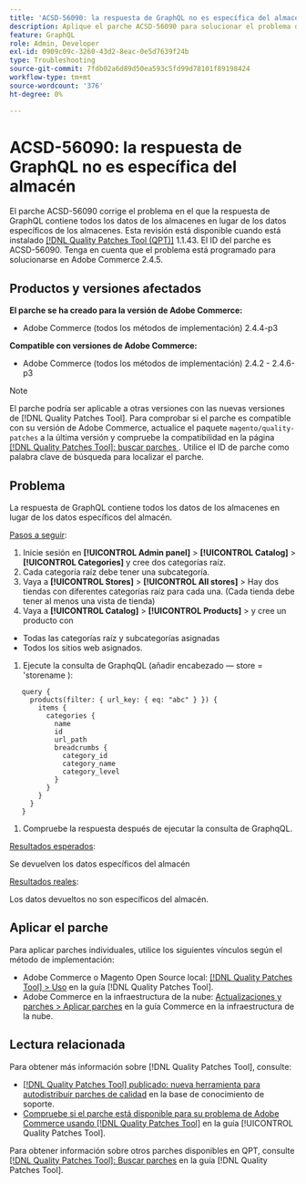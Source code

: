 ```yaml
---
title: 'ACSD-56090: la respuesta de GraphQL no es específica del almacén'
description: Aplique el parche ACSD-56090 para solucionar el problema de Adobe Commerce, donde la respuesta de GraphQL contiene todos los almacenes de datos en lugar de los específicos del almacén de datos.
feature: GraphQL
role: Admin, Developer
exl-id: 0909c09c-3260-43d2-8eac-0e5d7639f24b
type: Troubleshooting
source-git-commit: 7fdb02a6d89d50ea593c5fd99d78101f89198424
workflow-type: tm+mt
source-wordcount: '376'
ht-degree: 0%

---
```


# ACSD-56090: la respuesta de GraphQL no es específica del almacén

El parche ACSD-56090 corrige el problema en el que la respuesta de GraphQL contiene todos los datos de los almacenes en lugar de los datos específicos de los almacenes. Esta revisión está disponible cuando está instalado [[!DNL Quality Patches Tool (QPT)]](https://experienceleague.adobe.com/es/docs/commerce-operations/tools/quality-patches-tool/quality-patches-tool-to-self-serve-quality-patches) 1.1.43. El ID del parche es ACSD-56090. Tenga en cuenta que el problema está programado para solucionarse en Adobe Commerce 2.4.5.

## Productos y versiones afectados

**El parche se ha creado para la versión de Adobe Commerce:**

* Adobe Commerce (todos los métodos de implementación) 2.4.4-p3

**Compatible con versiones de Adobe Commerce:**

* Adobe Commerce (todos los métodos de implementación) 2.4.2 - 2.4.6-p3

>[!NOTE]
>
>El parche podría ser aplicable a otras versiones con las nuevas versiones de [!DNL Quality Patches Tool]. Para comprobar si el parche es compatible con su versión de Adobe Commerce, actualice el paquete `magento/quality-patches` a la última versión y compruebe la compatibilidad en la página [[!DNL Quality Patches Tool]: buscar parches ](https://experienceleague.adobe.com/tools/commerce-quality-patches/index.html?lang=es). Utilice el ID de parche como palabra clave de búsqueda para localizar el parche.

## Problema

La respuesta de GraphQL contiene todos los datos de los almacenes en lugar de los datos específicos del almacén.

<u>Pasos a seguir</u>:

1. Inicie sesión en **[!UICONTROL Admin panel]** > **[!UICONTROL Catalog]** > **[!UICONTROL Categories]** y cree dos categorías raíz.
1. Cada categoría raíz debe tener una subcategoría.
1. Vaya a **[!UICONTROL Stores]** > **[!UICONTROL All stores]** > Hay dos tiendas con diferentes categorías raíz para cada una. (Cada tienda debe tener al menos una vista de tienda)
1. Vaya a **[!UICONTROL Catalog]** > **[!UICONTROL Products]** > y cree un producto con

* Todas las categorías raíz y subcategorías asignadas
* Todos los sitios web asignados.

1. Ejecute la consulta de GraphqQL (añadir encabezado — store = &#39;storename ):

```
   query {
     products(filter: { url_key: { eq: "abc" } }) {
       items {
         categories {
           name
           id
           url_path
           breadcrumbs {
             category_id
             category_name
             category_level
           }
         }
       }
     }
   }
```

1. Compruebe la respuesta después de ejecutar la consulta de GraphqQL.

<u>Resultados esperados</u>:

Se devuelven los datos específicos del almacén

<u>Resultados reales</u>:

Los datos devueltos no son específicos del almacén.

## Aplicar el parche

Para aplicar parches individuales, utilice los siguientes vínculos según el método de implementación:

* Adobe Commerce o Magento Open Source local: [[!DNL Quality Patches Tool] > Uso](/help/tools/quality-patches-tool/usage.md) en la guía [!DNL Quality Patches Tool].
* Adobe Commerce en la infraestructura de la nube: [Actualizaciones y parches > Aplicar parches](https://experienceleague.adobe.com/docs/commerce-cloud-service/user-guide/develop/upgrade/apply-patches.html?lang=es) en la guía Commerce en la infraestructura de la nube.

## Lectura relacionada

Para obtener más información sobre [!DNL Quality Patches Tool], consulte:

* [[!DNL Quality Patches Tool] publicado: nueva herramienta para autodistribuir parches de calidad](https://experienceleague.adobe.com/es/docs/commerce-operations/tools/quality-patches-tool/quality-patches-tool-to-self-serve-quality-patches) en la base de conocimiento de soporte.
* [Compruebe si el parche está disponible para su problema de Adobe Commerce usando [!DNL Quality Patches Tool]](/help/tools/quality-patches-tool/patches-available-in-qpt/check-patch-for-magento-issue-with-magento-quality-patches.md) en la guía [!UICONTROL Quality Patches Tool].


Para obtener información sobre otros parches disponibles en QPT, consulte [[!DNL Quality Patches Tool]: Buscar parches](https://experienceleague.adobe.com/tools/commerce-quality-patches/index.html?lang=es) en la guía [!DNL Quality Patches Tool].
